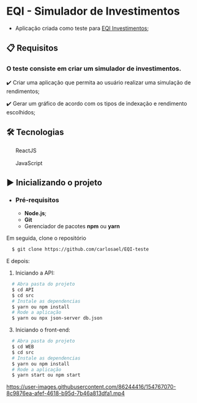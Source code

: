 # EQI - Simulador de Investimentos

- Aplicação criada como teste para [EQI Investimentos](https://eqi.com.br/);

## 📋 Requisitos

### O teste consiste em criar um simulador de investimentos.

✔️ Criar uma aplicação que permita ao usuário realizar uma simulação de rendimentos;

✔️ Gerar um gráfico de acordo com os tipos de indexação e rendimento escolhidos;

## 🛠 Tecnologias

<img src="https://upload.wikimedia.org/wikipedia/commons/thumb/a/a7/React-icon.svg/1200px-React-icon.svg.png" width="20" height="16" /> ReactJS

<img src="https://www.kindpng.com/picc/m/67-678384_transparent-javascript-icon-png-png-download.png" width="16" height="16" /> &nbsp;JavaScript

## ▶️ Inicializando o projeto

- ### **Pré-requisitos**

  - **Node.js**;
  - **Git**
  - Gerenciador de pacotes **npm** ou **yarn**

Em seguida, clone o repositório

```sh
  $ git clone https://github.com/carlosael/EQI-teste
```

E depois:

1. Iniciando a API:

```sh
  # Abra pasta do projeto
  $ cd API
  $ cd src
  # Instale as dependencias
  $ yarn ou npm install
  # Rode a aplicação
  $ yarn ou npx json-server db.json
```

3. Iniciando o front-end:

```sh
  # Abra pasta do projeto
  $ cd WEB
  $ cd src
  # Instale as dependencias
  $ yarn ou npm install
  # Rode a aplicação
  $ yarn start ou npm start
```

https://user-images.githubusercontent.com/86244416/154767070-8c9876ea-afef-4618-b95d-7b46a813dfa1.mp4


